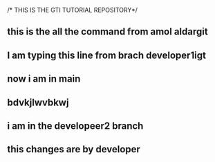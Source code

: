 /* THIS IS THE GTI TUTORIAL REPOSITORY*/
## this is the all the command from amol aldargit 
## I am typing this line from brach developer1igt 
## now i  am in main
## bdvkjlwvbkwj
## i am in the  developeer2 branch
## this changes are by developer